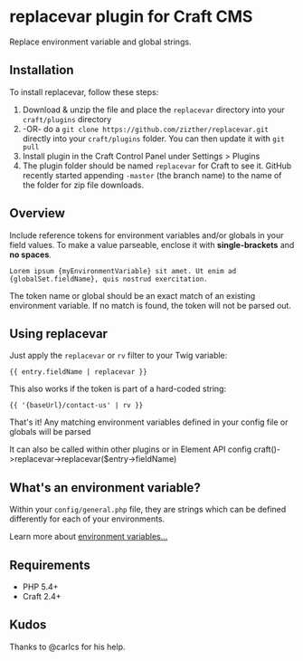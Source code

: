 # replacevar plugin for Craft CMS

Replace environment variable and global strings.

## Installation

To install replacevar, follow these steps:

1. Download & unzip the file and place the `replacevar` directory into your `craft/plugins` directory
2.  -OR- do a `git clone https://github.com/zizther/replacevar.git` directly into your `craft/plugins` folder.  You can then update it with `git pull`
3. Install plugin in the Craft Control Panel under Settings > Plugins
4. The plugin folder should be named `replacevar` for Craft to see it.  GitHub recently started appending `-master` (the branch name) to the name of the folder for zip file downloads.

## Overview

Include reference tokens for environment variables and/or globals in your field values. To make a value parseable, enclose it with **single-brackets** and **no spaces**.

    Lorem ipsum {myEnvironmentVariable} sit amet. Ut enim ad {globalSet.fieldName}, quis nostrud exercitation.
The token name or global should be an exact match of an existing environment variable. If no match is found, the token will not be parsed out.

## Using replacevar

Just apply the `replacevar` or `rv` filter to your Twig variable:

    {{ entry.fieldName | replacevar }}
This also works if the token is part of a hard-coded string:

    {{ '{baseUrl}/contact-us' | rv }}
That's it! Any matching environment variables defined in your config file or globals will be parsed

It can also be called within other plugins or in Element API config
    craft()->replacevar->replacevar($entry->fieldName)

## What's an environment variable?

Within your `config/general.php` file, they are strings which can be defined differently for each of your environments.

Learn more about [environment variables...](http://buildwithcraft.com/docs/multi-environment-configs#environment-specific-variables)

## Requirements

- PHP 5.4+
- Craft 2.4+

## Kudos

Thanks to @carlcs for his help.
